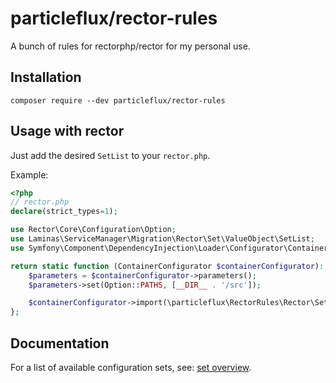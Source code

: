 # particleflux/rector-rules

A bunch of rules for rectorphp/rector for my personal use.

## Installation

```shell
composer require --dev particleflux/rector-rules
```

## Usage with rector

Just add the desired `SetList` to your `rector.php`.

Example:

```php
<?php
// rector.php
declare(strict_types=1);

use Rector\Core\Configuration\Option;
use Laminas\ServiceManager\Migration\Rector\Set\ValueObject\SetList;
use Symfony\Component\DependencyInjection\Loader\Configurator\ContainerConfigurator;

return static function (ContainerConfigurator $containerConfigurator): void {
    $parameters = $containerConfigurator->parameters();
    $parameters->set(Option::PATHS, [__DIR__ . '/src']);

    $containerConfigurator->import(\particleflux\RectorRules\Rector\Set\ValueObject\SetList::YII_SWIFT_MAILER_TO_SYMFONY_MAILER);
};
```

## Documentation

For a list of available configuration sets, see: [set overview].

[set overview]: ./docs/set_overview.md
